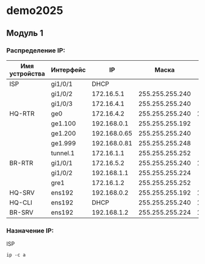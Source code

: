 # demo2025
## Модуль 1
### Распределение IP:
| Имя устройства | Интерфейс | IP          | Маска           | Шлюз        |
| -------------- | --------- | ----------  | --------------- | ----------- |
| ISP            | gi1/0/1   | DHCP        |                 |             |
|                | gi1/0/2   | 172.16.5.1  | 255.255.255.240 |             |
|                | gi1/0/3   | 172.16.4.1  | 255.255.255.240 |             |
| HQ-RTR         | ge0       | 172.16.4.2  | 255.255.255.240 | 172.16.4.1  |      
|                | ge1.100   | 192.168.0.1 | 255.255.255.192 |             |      
|                | ge1.200   | 192.168.0.65| 255.255.255.240 |             |      
|                | ge1.999   | 192.168.0.81| 255.255.255.248 |             |
|                | tunnel.1  | 172.16.1.1  | 255.255.255.252 |             |      
| BR-RTR         | gi1/0/1   | 172.16.5.2  | 255.255.255.240 | 172.16.5.1  |      
|                | gi1/0/2   | 192.168.1.1 | 255.255.255.224 |             |
|                | gre1      | 172.16.1.2  | 255.255.255.252 |             |
| HQ-SRV         | ens192    | 192.168.0.2 | 255.255.255.192 | 192.168.0.1 |      
| HQ-CLI         | ens192    | DHCP        | 255.255.255.240 | 192.168.0.65|      
| BR-SRV         | ens192    | 192.168.1.2 | 255.255.255.224 | 192.168.1.1 |
### Назначение IP:

ISP
```
ip -c a
